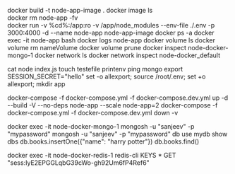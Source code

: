 docker build -t node-app-image . 
docker image ls       
docker rm node-app -fv  
docker run -v %cd%:/app:ro -v /app/node_modules --env-file ./.env -p 3000:4000 -d --name node-app node-app-image
docker ps -a
docker exec -it node-app bash
docker logs node-app
docker volume ls
docker volume rm nameVolume
docker volume prune
docker inspect node-docker-mongo-1
docker network ls
docker network inspect node-docker_default

cat node index.js
touch testefile
printenv
ping mongo
export SESSION_SECRET="hello"
set -o allexport; source /root/.env; set +o allexport;
mkdir app

docker-compose -f docker-compose.yml -f docker-compose.dev.yml up -d --build -V --no-deps node-app --scale node-app=2
docker-compose -f docker-compose.yml -f docker-compose.dev.yml down -v

docker exec -it node-docker-mongo-1 mongosh -u "sanjeev" -p "mypassword"
mongosh -u "sanjeev" -p "mypassword"
db
use mydb
show dbs
db.books.insertOne({"name": "harry potter"})
db.books.find()

docker exec -it node-docker-redis-1 redis-cli
KEYS *
GET "sess:IyE2EPGGLqbG39cWo-gh92Um6fP4Ref6"